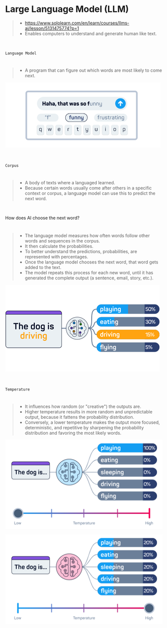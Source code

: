 # Large Language Model (LLM)

> - https://www.sololearn.com/en/learn/courses/llms-ai/lesson/5131475774?p=1
> - Enables computers to understand and generate human like text.

<br />

`Language Model`
#

> - A program that can figure out which words are most likely to come next.

![01-predictive-text](../images/01-predictive-text.png)

<br />

`Corpus`
#

> - A body of texts where a languaged learned.
> - Because certain words usually come after others in a specific context or corpus, a language model can use this to predict the next word.

<br />

How does AI choose the next word?
#

> - The language model measures how often words follow other words and sequences in the corpus.
> - It then calculate the probabilities.
> - To better understand the predictions, probabilities, are represented with percentages.
> - Once the language model chooses the next word, that word gets added to the text.
> - The model repeats this process for each new word, until it has generated the complete output (a sentence, email, story, etc.).

![02-probabilities](../images/02-probabilties-sample.png)

<br />

`Temperature`
#

> - It influences how random (or "creative") the outputs are.
> - Higher temperature results in more random and unpredictable output, because it fattens the probability distribution.
> - Conversely, a lower temperature makes the output more focused, deterministic, and repetitive by sharpening the probability distribution and favoring the most likely words.

![03-low-temperature](../images/03-low-temperature.png)

![04-high-temperature](../images/04-high-temperature.png)
